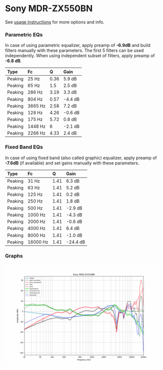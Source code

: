 # Sony MDR-ZX550BN
See [usage instructions](https://github.com/jaakkopasanen/AutoEq#usage) for more options and info.

### Parametric EQs
In case of using parametric equalizer, apply preamp of **-6.9dB** and build filters manually
with these parameters. The first 5 filters can be used independently.
When using independent subset of filters, apply preamp of **-6.8 dB**.

| Type    | Fc      |    Q | Gain    |
|:--------|:--------|:-----|:--------|
| Peaking | 25 Hz   | 0.36 | 5.9 dB  |
| Peaking | 65 Hz   | 1.5  | 2.5 dB  |
| Peaking | 286 Hz  | 3.19 | 3.3 dB  |
| Peaking | 804 Hz  | 0.57 | -4.4 dB |
| Peaking | 3665 Hz | 2.58 | 7.2 dB  |
| Peaking | 128 Hz  | 4.26 | -0.6 dB |
| Peaking | 175 Hz  | 5.72 | 0.8 dB  |
| Peaking | 1448 Hz | 6    | -2.1 dB |
| Peaking | 2266 Hz | 4.33 | 2.4 dB  |

### Fixed Band EQs
In case of using fixed band (also called graphic) equalizer, apply preamp of **-7.6dB**
(if available) and set gains manually with these parameters.

| Type    | Fc       |    Q | Gain     |
|:--------|:---------|:-----|:---------|
| Peaking | 31 Hz    | 1.41 | 6.3 dB   |
| Peaking | 63 Hz    | 1.41 | 5.2 dB   |
| Peaking | 125 Hz   | 1.41 | 0.2 dB   |
| Peaking | 250 Hz   | 1.41 | 1.8 dB   |
| Peaking | 500 Hz   | 1.41 | -2.9 dB  |
| Peaking | 1000 Hz  | 1.41 | -4.3 dB  |
| Peaking | 2000 Hz  | 1.41 | -0.6 dB  |
| Peaking | 4000 Hz  | 1.41 | 6.4 dB   |
| Peaking | 8000 Hz  | 1.41 | -1.0 dB  |
| Peaking | 16000 Hz | 1.41 | -24.4 dB |

### Graphs
![](./Sony%20MDR-ZX550BN.png)